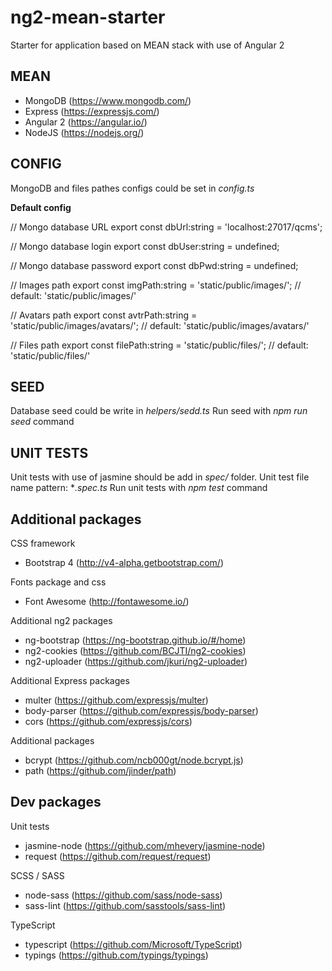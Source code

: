 # ng2-mean-starter
Starter for application based on MEAN stack with use of Angular 2

## MEAN ##
- MongoDB (https://www.mongodb.com/)
- Express (https://expressjs.com/)
- Angular 2 (https://angular.io/)
- NodeJS (https://nodejs.org/)

## CONFIG ##
MongoDB and files pathes configs could be set in *config.ts*

**Default config**

  // Mongo database URL
  export const dbUrl:string = 'localhost:27017/qcms';

  // Mongo database login
  export const dbUser:string = undefined;

  // Mongo database password
  export const dbPwd:string = undefined;

  // Images path
  export const imgPath:string = 'static/public/images/'; // default: 'static/public/images/'

  // Avatars path
  export const avtrPath:string = 'static/public/images/avatars/'; // default: 'static/public/images/avatars/'

  // Files path
  export const filePath:string = 'static/public/files/'; // default: 'static/public/files/'


## SEED ##
Database seed could be write in *helpers/sedd.ts*
Run seed with *npm run seed* command

## UNIT TESTS ##
Unit tests with use of jasmine should be add in *spec/* folder.
Unit test file name pattern: **.spec.ts*
Run unit tests with *npm test* command

## Additional packages ##
CSS framework 
- Bootstrap 4 (http://v4-alpha.getbootstrap.com/)

Fonts package and css
- Font Awesome (http://fontawesome.io/)

Additional ng2 packages
- ng-bootstrap (https://ng-bootstrap.github.io/#/home)
- ng2-cookies (https://github.com/BCJTI/ng2-cookies)
- ng2-uploader (https://github.com/jkuri/ng2-uploader)

Additional Express packages
- multer (https://github.com/expressjs/multer)
- body-parser (https://github.com/expressjs/body-parser)
- cors (https://github.com/expressjs/cors)

Additional packages
- bcrypt (https://github.com/ncb000gt/node.bcrypt.js)
- path (https://github.com/jinder/path)

## Dev packages ##
Unit tests
- jasmine-node (https://github.com/mhevery/jasmine-node)
- request (https://github.com/request/request)

SCSS / SASS
- node-sass (https://github.com/sass/node-sass)
- sass-lint (https://github.com/sasstools/sass-lint)

TypeScript
- typescript (https://github.com/Microsoft/TypeScript)
- typings (https://github.com/typings/typings)